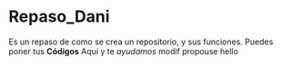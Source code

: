 # Repaso_Dani
Es un repaso de como se crea un repositorio, y sus funciones.
Puedes poner tus **Códigos** Aquí y te _ayudamos_
modif propouse
hello
